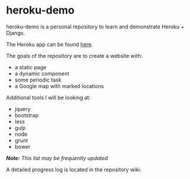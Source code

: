 # heroku-demo

heroku-demo is a personal repository to learn and demonstrate Heroku + Django.

The Heroku app can be found [here](https://calm-escarpment-45678.herokuapp.com/).

The goals of the repository are to create a website with:

  - a static page
  - a dynamic component
  - some periodic task
  - a Google map with marked locations

Additional tools I will be looking at:

 - jquery
 - bootstrap
 - less
 - gulp
 - node
 - grunt
 - bower
 
*__Note:__ This list may be frequently updated*
  
A detailed progress log is located in the repository wiki.
